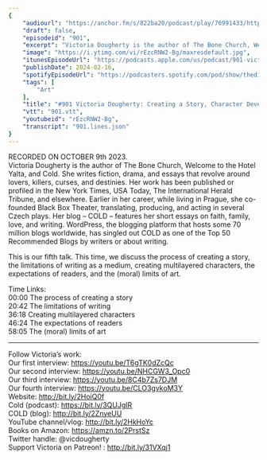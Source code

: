```yaml
---
{
	"audiourl": "https://anchor.fm/s/822ba20/podcast/play/76991433/https%3A%2F%2Fd3ctxlq1ktw2nl.cloudfront.net%2Fstaging%2F2023-9-9%2F91db2c7b-fe80-ead2-03b6-4fd44a388a0c.m4a",
	"draft": false,
	"episodeid": "901",
	"excerpt": "Victoria Dougherty is the author of The Bone Church, Welcome to the Hotel Yalta, and Cold. She writes fiction, drama, and essays that revolve around lovers, killers, curses, and destinies. Her work has been published or profiled in the New York Times, USA Today, The International Herald Tribune, and elsewhere. Earlier in her career, while living in Prague, she co-founded Black Box Theater, translating, producing, and acting in several Czech plays. Her blog – COLD – features her short essays on faith, family, love, and writing. WordPress, the blogging platform that hosts some 70 million blogs worldwide, has singled out COLD as one of the Top 50 Recommended Blogs by writers or about writing. ",
	"image": "https://i.ytimg.com/vi/rEzcRNW2-Bg/maxresdefault.jpg",
	"itunesEpisodeUrl": "https://podcasts.apple.com/us/podcast/901-victoria-dougherty-creating-a-story-character/id1451347236?i=1000645624661&uo=4",
	"publishDate": 2024-02-16,
	"spotifyEpisodeUrl": "https://podcasters.spotify.com/pod/show/thedissenter/episodes/901-Victoria-Dougherty-Creating-a-Story--Character-Development--and-the-Limits-of-Art-e2ac3g9",
	"tags": [
		"Art"
	],
	"title": "#901 Victoria Dougherty: Creating a Story, Character Development, and the Limits of Art",
	"vtt": "901.vtt",
	"youtubeid": "rEzcRNW2-Bg",
	"transcript": "901.lines.json"
}
---
```

RECORDED ON OCTOBER 9th 2023.  
Victoria Dougherty is the author of The Bone Church, Welcome to the Hotel Yalta, and Cold. She writes fiction, drama, and essays that revolve around lovers, killers, curses, and destinies. Her work has been published or profiled in the New York Times, USA Today, The International Herald Tribune, and elsewhere. Earlier in her career, while living in Prague, she co-founded Black Box Theater, translating, producing, and acting in several Czech plays. Her blog – COLD – features her short essays on faith, family, love, and writing. WordPress, the blogging platform that hosts some 70 million blogs worldwide, has singled out COLD as one of the Top 50 Recommended Blogs by writers or about writing. 

This is our fifth talk. This time, we discuss the process of creating a story, the limitations of writing as a medium, creating multilayered characters, the expectations of readers, and the (moral) limits of art.

Time Links:  
<time>00:00</time> The process of creating a story  
<time>20:42</time> The limitations of writing  
<time>36:18</time> Creating multilayered characters  
<time>46:24</time> The expectations of readers  
<time>58:05</time> The (moral) limits of art

---

Follow Victoria’s work:  
Our first interview: https://youtu.be/T6gTK0dZcQc  
Our second interview: https://youtu.be/NHCGW3_Opc0  
Our third interview: https://youtu.be/8C4b7Zs7DJM  
Our fourth interview: https://youtu.be/CLO3gvkoM3Y  
Website: http://bit.ly/2HoiQ0f  
Cold (podcast): https://bit.ly/3QUJgIR  
COLD (blog): http://bit.ly/2ZnyeUU  
YouTube channel/vlog: http://bit.ly/2HkHoYc  
Books on Amazon: https://amzn.to/2PrstSz  
Twitter handle: @vicdougherty  
Support Victoria on Patreon! : http://bit.ly/31VXqj1

